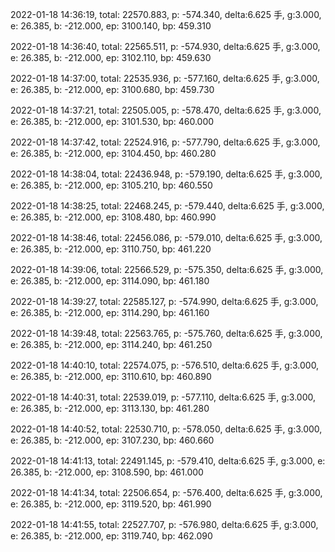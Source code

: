 2022-01-18 14:36:19, total: 22570.883, p: -574.340, delta:6.625 手, g:3.000, e: 26.385, b: -212.000, ep: 3100.140, bp: 459.310

2022-01-18 14:36:40, total: 22565.511, p: -574.930, delta:6.625 手, g:3.000, e: 26.385, b: -212.000, ep: 3102.110, bp: 459.630

2022-01-18 14:37:00, total: 22535.936, p: -577.160, delta:6.625 手, g:3.000, e: 26.385, b: -212.000, ep: 3100.680, bp: 459.730

2022-01-18 14:37:21, total: 22505.005, p: -578.470, delta:6.625 手, g:3.000, e: 26.385, b: -212.000, ep: 3101.530, bp: 460.000

2022-01-18 14:37:42, total: 22524.916, p: -577.790, delta:6.625 手, g:3.000, e: 26.385, b: -212.000, ep: 3104.450, bp: 460.280

2022-01-18 14:38:04, total: 22436.948, p: -579.190, delta:6.625 手, g:3.000, e: 26.385, b: -212.000, ep: 3105.210, bp: 460.550

2022-01-18 14:38:25, total: 22468.245, p: -579.440, delta:6.625 手, g:3.000, e: 26.385, b: -212.000, ep: 3108.480, bp: 460.990

2022-01-18 14:38:46, total: 22456.086, p: -579.010, delta:6.625 手, g:3.000, e: 26.385, b: -212.000, ep: 3110.750, bp: 461.220

2022-01-18 14:39:06, total: 22566.529, p: -575.350, delta:6.625 手, g:3.000, e: 26.385, b: -212.000, ep: 3114.090, bp: 461.180

2022-01-18 14:39:27, total: 22585.127, p: -574.990, delta:6.625 手, g:3.000, e: 26.385, b: -212.000, ep: 3114.290, bp: 461.160

2022-01-18 14:39:48, total: 22563.765, p: -575.760, delta:6.625 手, g:3.000, e: 26.385, b: -212.000, ep: 3114.240, bp: 461.250

2022-01-18 14:40:10, total: 22574.075, p: -576.510, delta:6.625 手, g:3.000, e: 26.385, b: -212.000, ep: 3110.610, bp: 460.890

2022-01-18 14:40:31, total: 22539.019, p: -577.110, delta:6.625 手, g:3.000, e: 26.385, b: -212.000, ep: 3113.130, bp: 461.280

2022-01-18 14:40:52, total: 22530.710, p: -578.050, delta:6.625 手, g:3.000, e: 26.385, b: -212.000, ep: 3107.230, bp: 460.660

2022-01-18 14:41:13, total: 22491.145, p: -579.410, delta:6.625 手, g:3.000, e: 26.385, b: -212.000, ep: 3108.590, bp: 461.000

2022-01-18 14:41:34, total: 22506.654, p: -576.400, delta:6.625 手, g:3.000, e: 26.385, b: -212.000, ep: 3119.520, bp: 461.990

2022-01-18 14:41:55, total: 22527.707, p: -576.980, delta:6.625 手, g:3.000, e: 26.385, b: -212.000, ep: 3119.740, bp: 462.090